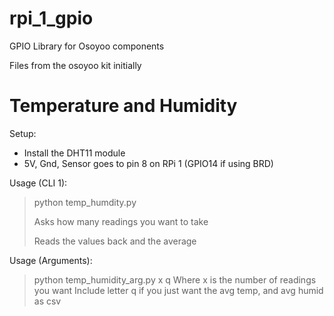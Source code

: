 # rpi_1_gpio
GPIO Library for Osoyoo components

Files from the osoyoo kit initially

# Temperature and Humidity
Setup:
- Install the DHT11 module 
- 5V, Gnd, Sensor goes to pin 8 on RPi 1 (GPIO14 if using BRD)

Usage (CLI 1):
> python temp_humdity.py
> 
> Asks how many readings you want to take
> 
> Reads the values back and the average

Usage (Arguments):
> python temp_humidity_arg.py x q
> Where x is the number of readings you want
> Include letter q if you just want the avg temp, and avg humid as csv
